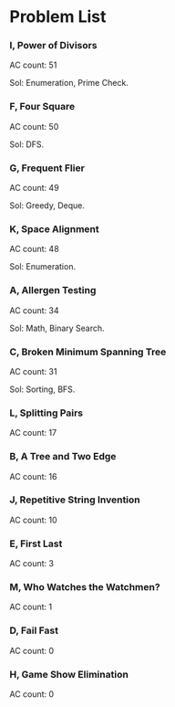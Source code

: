 # Problem List

### I, Power of Divisors

AC count: 51

Sol: Enumeration, Prime Check.

### F, Four Square

AC count: 50

Sol: DFS.

### G, Frequent Flier

AC count: 49

Sol: Greedy, Deque.

### K, Space Alignment

AC count: 48

Sol: Enumeration.

### A, Allergen Testing

AC count: 34

Sol: Math, Binary Search.

### C, Broken Minimum Spanning Tree

AC count: 31

Sol: Sorting, BFS.

### L, Splitting Pairs

AC count: 17

### B, A Tree and Two Edge

AC count: 16

### J, Repetitive String Invention

AC count: 10

### E, First Last

AC count: 3

### M, Who Watches the Watchmen?

AC count: 1

### D, Fail Fast

AC count: 0

### H, Game Show Elimination

AC count: 0
